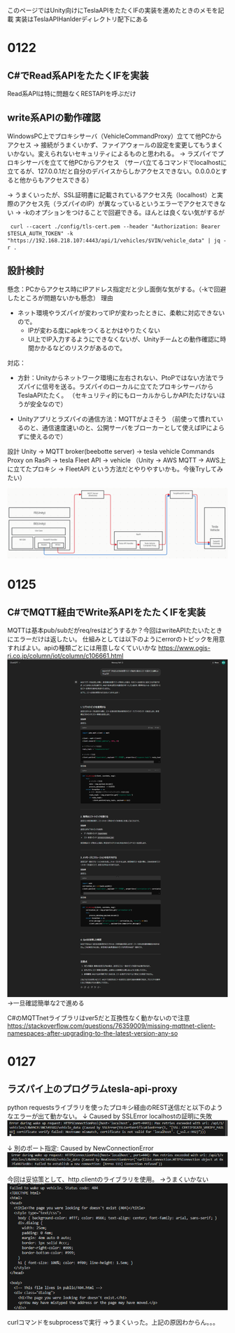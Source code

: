 このページではUnity向けにTeslaAPIをたたくIFの実装を進めたときのメモを記載
実装はTeslaAPIHanlderディレクトリ配下にある

# 0122
## C#でRead系APIをたたくIFを実装
Read系APIは特に問題なくRESTAPIを呼ぶだけ

## write系APIの動作確認
WindowsPC上でプロキシサーバ（VehicleCommandProxy）立てて他PCからアクセス
→ 接続がうまくいかず、ファイアウォールの設定を変更してもうまくいかない。変えられないセキュリティによるものと思われる。
→ ラズパイでプロキシサーバを立てて他PCからアクセス
（サーバ立てるコマンドでlocalhostに立てるが、127.0.0.1だと自分のデバイスからしかアクセスできない。0.0.0.0とすると他からもアクセスできる）

→ うまくいったが、SSL証明書に記載されているアクセス先（localhost）と実際のアクセス先（ラズパイのIP）が異なっているというエラーでアクセスできない
→ -kのオプションをつけることで回避できる。ほんとは良くない気がするが
```
 curl --cacert ./config/tls-cert.pem --header "Authorization: Bearer $TESLA_AUTH_TOKEN" -k "https://192.168.218.107:4443/api/1/vehicles/$VIN/vehicle_data" | jq -r .                             
 ```

## 設計検討
懸念：PCからアクセス時にIPアドレス指定だと少し面倒な気がする。（-kで回避したところが問題ないかも懸念）
理由
* ネット環境やラズパイが変わってIPが変わったときに、柔軟に対応できないので。
  * IPが変わる度にapkをつくるとかはやりたくない
  * UI上でIP入力するようにできなくないが、Unityチームとの動作確認に時間かかるなどのリスクがあるので。

対応：
* 方針：Unityからネットワーク環境に左右されない、PtoPではない方法でラズパイに信号を送る。ラズパイのローカルに立てたプロキシサーバからTeslaAPIたたく。
（セキュリティ的にもローカルからしかAPIたたけないほうが安全なので）

* Unityアプリとラズパイの通信方法：MQTTがよさそう
  （前使って慣れているのと、通信速度速いのと、公開サーバをブローカーとして使えばIPによらずに使えるので）

設計
Unity -> MQTT broker(beebotte server) -> tesla vehicle Commands Proxy on RasPi -> tesla Fleet API -> vehicle
（Unity -> AWS MQTT -> AWS上に立てたプロキシ -> FleetAPI という方法だとやりやすいかも。今後Tryしてみたい）

![システム構成](/doc/images/2025-01-25-09-04-59.png)

# 0125
## C#でMQTT経由でWrite系APIをたたくIFを実装
MQTTは基本pub/subだがreq/resはどうするか？今回はwriteAPIたたいたときにエラーだけは返したい。
仕組みとしては以下のようにerrorのトピックを用意すればよい。apiの種類ごとには用意しなくていいかな
https://www.ogis-ri.co.jp/column/iot/column/c106661.html
![](/doc/images/2025-01-25-09-14-23.png)
→一旦確認簡単な2で進める


C#のMQTTnetライブラリはver5だと互換性なく動かないので注意
https://stackoverflow.com/questions/76359009/missing-mqttnet-client-namespaces-after-upgrading-to-the-latest-version-any-so

# 0127
## ラズパイ上のプログラムtesla-api-proxy
python requestsライブラリを使ったプロキシ経由のREST送信だと以下のようなエラーが出て動かない。
↓ Caused by SSLError localhostの証明に失敗
![](/doc/images/2025-01-28-07-01-34.png)

↓ 別のポート指定: Caused by NewConnectionError
![](/doc/images/2025-01-28-07-01-44.png)

今回は妥協策として、http.clientのライブラリを使用。
→うまくいかない
![](/doc/images/2025-01-28-07-15-54.png)

curlコマンドをsubprocessで実行
→うまくいった。上記の原因わからん。。。



